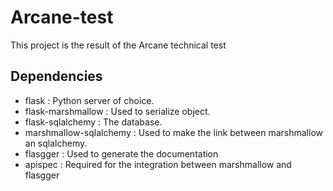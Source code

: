 # Arcane-test

This project is the result of the Arcane technical test

## Dependencies

- flask : Python server of choice.
- flask-marshmallow : Used to serialize object.
- flask-sqlalchemy : The database.
- marshmallow-sqlalchemy : Used to make the link between marshmallow an sqlalchemy.
- flasgger : Used to generate the documentation
- apispec : Required for the integration between marshmallow and flasgger
